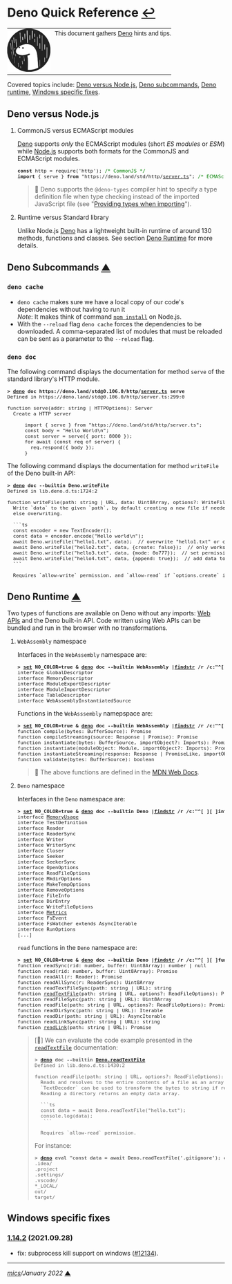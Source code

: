 # <span id="top">Deno Quick Reference</span> <span style="size:25%;"><a href="README.md">↩</a></span>

<table style="font-family:Helvetica,Arial;font-size:14px;line-height:1.6;">
  <tr>
  <td style="border:0;padding:0 10px 0 0;min-width:100px;"><a href="https://deno.land/" rel="external"><img style="border:0;" src="./docs/deno.svg" width="100" alt="Deno logo"/></a></td>
  <td style="border:0;padding:0;vertical-align:text-top;">This document gathers <a href="https://deno.land/" rel="external">Deno</a> hints and tips.
  </td>
  </tr>
</table>

Covered topics include: [Deno versus Node.js](#nodejs), [Deno subcommands](#subcommands), [Deno runtime](#runtime), [Windows specific fixes](#fixes).

## <span id="nodejs">Deno versus Node.js</span>
<!--
https://alanstorm.com/comparing-a-deno-and-node-js-hello-world-program/
-->
1. CommonJS versus ECMAScript modules

   <a href="https://deno.land/">Deno</a> supports <i>only</i> the ECMAScript modules (short <i>ES modules</i> or <i>ESM</i>) while <a href="https://nodejs.org/">Node.js</a> supports both formats for the CommonJS and ECMAScript modules.

   <pre style="font-size:80%;">
   <b>const</b> http = require('http'); <span style="color:green;">/* CommonJS */</span>
   <b>import</b> { serve } <b>from</b> "https://deno.land/std/http/<a href="https://deno.land/std/http/server.ts">server.ts</a>"; <span style="color:green;">/* ECMAScript */</span>
   </pre>

   > **:mag_right:** Deno supports the `@deno-types` compiler hint to specify a type definition file when type checking instead of the imported JavaScript file (see "[Providing types when importing](https://deno.land/manual@v1.9.2/typescript/types#providing-types-when-importing)").

2. Runtime versus Standard library

   Unlike Node.js <a href="https://deno.land/">Deno</a> has a lightweight built-in runtime of around 130 methods, functions and classes. See section [Deno Runtime](#runtime) for more details.

## <span id="subcommands">Deno Subcommands</span> [**&#9650;**](#top)

### **`deno cache`**

- `deno cache` makes sure we have a local copy of our code's dependencies without having to run it<br/><i>Note</i>: It makes think of command [`npm install`](https://docs.npmjs.com/cli/v7/commands/npm-install) on Node.js.
- With the `--reload` flag `deno cache` forces the dependencies to
be downloaded. A comma-separated list of modules that must be reloaded can be sent as
a parameter to the `--reload` flag.

### **`deno doc`**

The following command displays the documentation for method `serve` of the standard library's HTTP module.

<pre style="font-size:80%;">
<b>&gt; <a href="https://deno.land/manual/getting_started/command_line_interface">deno</a> doc https://deno.land/std@0.106.0/http/<a href="https://deno.land/std@0.106.0/http/server.ts">server.ts</a> serve</b>
Defined in https://deno.land/std@0.106.0/http/server.ts:299:0

function serve(addr: string | HTTPOptions): Server
  Create a HTTP server

      import { serve } from "https://deno.land/std/http/server.ts";
      const body = "Hello World\n";
      const server = serve({ port: 8000 });
      for await (const req of server) {
        req.respond({ body });
      }
</pre>

The following command displays the documentation for method `writeFile` of the Deno built-in API:

<pre style="font-size:80%;">
<b>&gt; <a href="https://deno.land/manual/getting_started/command_line_interface">deno</a> doc --builtin Deno.writeFile</b>
Defined in lib.deno.d.ts:1724:2

function writeFile(path: string | URL, data: Uint8Array, options?: WriteFileOptions): Promise<void>
  Write `data` to the given `path`, by default creating a new file if needed,
  else overwriting.

  ```ts
  const encoder = new TextEncoder();
  const data = encoder.encode("Hello world\n");
  await Deno.writeFile("hello1.txt", data);  // overwrite "hello1.txt" or create it
  await Deno.writeFile("hello2.txt", data, {create: false});  // only works if "hello2.txt" exists
  await Deno.writeFile("hello3.txt", data, {mode: 0o777});  // set permissions on new file
  await Deno.writeFile("hello4.txt", data, {append: true});  // add data to the end of the file
  ```

  Requires `allow-write` permission, and `allow-read` if `options.create` is `false`.
</pre>

## <span id="runtime">Deno Runtime</span> [**&#9650;**](#top)

<!-- Deno Web Development, p.59 -->
Two types of functions are available on Deno without any imports: [Web APIs](https://developer.mozilla.org/en-US/docs/Web/API) and the Deno built-in API. Code written using Web APIs can be bundled and run in the browser with no transformations.

1. `WebAssembly` namespace

   Interfaces in the `WebAssembly` namespace are:
   <pre style="font-size:80%;">
   <b>&gt; <a href="https://docs.microsoft.com/en-us/windows-server/administration/windows-commands/set_1">set</a> NO_COLOR=true & <a href="https://deno.land/manual/getting_started/command_line_interface">deno</a> doc --builtin WebAssembly |<a href="https://docs.microsoft.com/en-us/windows-server/administration/windows-commands/findstr">findstr</a> /r /c:"^[ ][ ]interface"</b>
   interface GlobalDescriptor
   interface MemoryDescriptor
   interface ModuleExportDescriptor
   interface ModuleImportDescriptor
   interface TableDescriptor
   interface WebAssemblyInstantiatedSource
   </pre>

   Functions in the `WebAsssembly` namepspace are:
   <pre style="font-size:80%;">
   <b>&gt; <a href="https://docs.microsoft.com/en-us/windows-server/administration/windows-commands/set_1">set</a> NO_COLOR=true & <a href="https://deno.land/manual/getting_started/command_line_interface">deno</a> doc --builtin WebAssembly |<a href="https://docs.microsoft.com/en-us/windows-server/administration/windows-commands/findstr">findstr</a> /r /c:"^[ ][ ]function"</b>
   function compile(bytes: BufferSource): Promise<Module>
   function compileStreaming(source: Response | Promise<Response>): Promise<Module>
   function instantiate(bytes: BufferSource, importObject?: Imports): Promise<WebAssemblyInstantiatedSource>
   function instantiate(moduleObject: Module, importObject?: Imports): Promise<Instance>
   function instantiateStreaming(response: Response | PromiseLike<Response>, importObject?: Imports): Promise<WebAssemblyInstantiatedSource>
   function validate(bytes: BufferSource): boolean
   </pre>
   > **:mag_right:** The above functions are defined in the [MDN Web Docs](https://developer.mozilla.org/en-US/docs/Web/JavaScript/Reference/Global_Objects/WebAssembly#static_methods).

2. `Deno` namespace

   Interfaces in the `Deno` namespace are:
   <pre style="font-size:80%;">
   <b>&gt; <a href="https://docs.microsoft.com/en-us/windows-server/administration/windows-commands/set_1">set</a> NO_COLOR=true & <a href="https://deno.land/manual/getting_started/command_line_interface">deno</a> doc --builtin Deno |<a href="https://docs.microsoft.com/en-us/windows-server/administration/windows-commands/findstr">findstr</a> /r /c:"^[ ][ ]interface"</b>
   interface <a href="https://doc.deno.land/builtin/stable#Deno.MemoryUsage">MemoryUsage</a>
   interface TestDefinition
   interface Reader
   interface ReaderSync
   interface Writer
   interface WriterSync
   interface Closer
   interface Seeker
   interface SeekerSync
   interface OpenOptions
   interface ReadFileOptions
   interface MkdirOptions
   interface MakeTempOptions
   interface RemoveOptions
   interface FileInfo
   interface DirEntry
   interface WriteFileOptions
   interface <a href="https://doc.deno.land/builtin/stable#Deno.Metrics">Metrics</a>
   interface FsEvent
   interface FsWatcher extends AsyncIterable<FsEvent>
   interface RunOptions
   [...]
   </pre>

   `read` functions in the `Deno` namespace are:
   <pre style="font-size:80%;">
   <b>&gt; <a href="https://docs.microsoft.com/en-us/windows-server/administration/windows-commands/set_1">set</a> NO_COLOR=true & <a href="https://deno.land/manual/getting_started/command_line_interface">deno</a> doc --builtin Deno |<a href="https://docs.microsoft.com/en-us/windows-server/administration/windows-commands/findstr">findstr</a> /r /c:"^[ ][ ]function read"</b>
   function readSync(rid: number, buffer: Uint8Array): number | null
   function read(rid: number, buffer: Uint8Array): Promise<number | null>
   function readAll(r: Reader): Promise<Uint8Array>
   function readAllSync(r: ReaderSync): Uint8Array
   function readTextFileSync(path: string | URL): string
   function <a href="https://doc.deno.land/builtin/stable#Deno.readTextFile">readTextFile</a>(path: string | URL, options?: ReadFileOptions): Promise<string>
   function readFileSync(path: string | URL): Uint8Array
   function readFile(path: string | URL, options?: ReadFileOptions): Promise<Uint8Array>
   function readDirSync(path: string | URL): Iterable<DirEntry>
   function readDir(path: string | URL): AsyncIterable<DirEntry>
   function readLinkSync(path: string | URL): string
   function <a href="https://doc.deno.land/builtin/stable#Deno.readLink">readLink</a>(path: string | URL): Promise<string>
   </pre>
   > [**:mag_right:**] We can evaluate the code example presented in the [`readTextFile`](https://doc.deno.land/builtin/stable#Deno.readTextFile) documentation: 
   > <pre style="font-size:80%;">
   > <b>&gt; <a href="https://deno.land/manual/getting_started/command_line_interface">deno</a> doc --builtin <a href="https://doc.deno.land/builtin/stable#Deno.readTextFile">Deno.readTextFile</a></b>
   > Defined in lib.deno.d.ts:1430:2
   >&nbsp;
   > function readFile(path: string | URL, options?: ReadFileOptions):  Promise<Uint8Array>
   >   Reads and resolves to the entire contents of a file as an array of bytes.
   >   `TextDecoder` can be used to transform the bytes to string if required.
   >   Reading a directory returns an empty data array.
   >&nbsp;
   >   ```ts
   >   const data = await Deno.readTextFile("hello.txt");
   >   console.log(data);
   >    ```
   >&nbsp;
   >   Requires `allow-read` permission.
   > </pre>
   > For instance:
   > <pre style="font-size:80%;">
   > <b>&gt; <a href="https://deno.land/manual/getting_started/command_line_interface">deno</a> eval "const data = await Deno.readTextFile('.gitignore'); console.log(data);"</b>
   > .idea/
   > .project
   > .settings/
   > .vscode/
   > *_LOCAL/
   > out/
   > target/
   > </pre>

## <span id="win_fixes">Windows specific fixes</span>

### [**1.14.2**](https://github.com/denoland/deno/releases/tag/v1.14.2) (2021.09.28)

- fix: subprocess kill support on windows ([#12134](https://github.com/denoland/deno/pull/12134)).

***

*[mics](https://lampwww.epfl.ch/~michelou/)/January 2022* [**&#9650;**](#top)
<span id="bottom">&nbsp;</span>

<!-- link refs -->

[deno_land]: https://deno.land/
